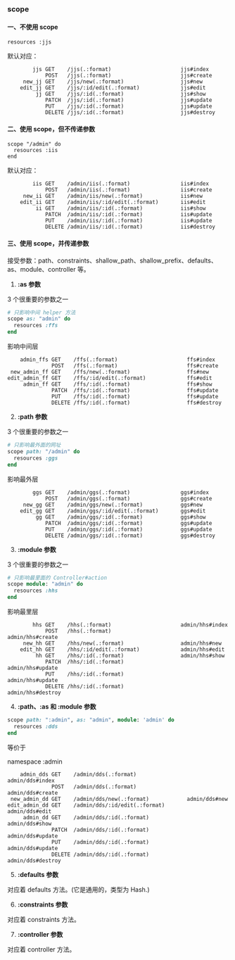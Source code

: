 ### scope

#### 一、不使用 scope

```
resources :jjs
```

默认对应：

            jjs GET    /jjs(.:format)                      jjs#index
                POST   /jjs(.:format)                      jjs#create
         new_jj GET    /jjs/new(.:format)                  jjs#new
        edit_jj GET    /jjs/:id/edit(.:format)             jjs#edit
             jj GET    /jjs/:id(.:format)                  jjs#show
                PATCH  /jjs/:id(.:format)                  jjs#update
                PUT    /jjs/:id(.:format)                  jjs#update
                DELETE /jjs/:id(.:format)                  jjs#destroy

#### 二、使用 scope，但不传递参数

```
scope "/admin" do
  resources :iis
end
```

默认对应：

            iis GET    /admin/iis(.:format)                iis#index
                POST   /admin/iis(.:format)                iis#create
         new_ii GET    /admin/iis/new(.:format)            iis#new
        edit_ii GET    /admin/iis/:id/edit(.:format)       iis#edit
             ii GET    /admin/iis/:id(.:format)            iis#show
                PATCH  /admin/iis/:id(.:format)            iis#update
                PUT    /admin/iis/:id(.:format)            iis#update
                DELETE /admin/iis/:id(.:format)            iis#destroy


#### 三、使用 scope，并传递参数

接受参数：path、constraints、shallow_path、shallow_prefix、defaults、as、module、controller 等。

1) **:as 参数**

3 个很重要的参数之一

```ruby
# 只影响中间 helper 方法
scope as: "admin" do
  resources :ffs
end
```

影响中间层

        admin_ffs GET    /ffs(.:format)                      ffs#index
                  POST   /ffs(.:format)                      ffs#create
     new_admin_ff GET    /ffs/new(.:format)                  ffs#new
    edit_admin_ff GET    /ffs/:id/edit(.:format)             ffs#edit
         admin_ff GET    /ffs/:id(.:format)                  ffs#show
                  PATCH  /ffs/:id(.:format)                  ffs#update
                  PUT    /ffs/:id(.:format)                  ffs#update
                  DELETE /ffs/:id(.:format)                  ffs#destroy

2) **:path 参数**

3 个很重要的参数之一

```ruby
# 只影响最外面的网址
scope path: "/admin" do
  resources :ggs
end
```

影响最外层

            ggs GET    /admin/ggs(.:format)                ggs#index
                POST   /admin/ggs(.:format)                ggs#create
         new_gg GET    /admin/ggs/new(.:format)            ggs#new
        edit_gg GET    /admin/ggs/:id/edit(.:format)       ggs#edit
             gg GET    /admin/ggs/:id(.:format)            ggs#show
                PATCH  /admin/ggs/:id(.:format)            ggs#update
                PUT    /admin/ggs/:id(.:format)            ggs#update
                DELETE /admin/ggs/:id(.:format)            ggs#destroy

3) **:module 参数**

3 个很重要的参数之一

```ruby
# 只影响最里面的 Controller#action
scope module: "admin" do
  resources :hhs
end
```

影响最里层

            hhs GET    /hhs(.:format)                      admin/hhs#index
                POST   /hhs(.:format)                      admin/hhs#create
         new_hh GET    /hhs/new(.:format)                  admin/hhs#new
        edit_hh GET    /hhs/:id/edit(.:format)             admin/hhs#edit
             hh GET    /hhs/:id(.:format)                  admin/hhs#show
                PATCH  /hhs/:id(.:format)                  admin/hhs#update
                PUT    /hhs/:id(.:format)                  admin/hhs#update
                DELETE /hhs/:id(.:format)                  admin/hhs#destroy

4) **:path、:as 和 :module 参数**

```ruby
scope path: ":admin", as: "admin", module: 'admin' do
  resources :dds
end
```

等价于

namespace :admin

        admin_dds GET    /admin/dds(.:format)                admin/dds#index
                  POST   /admin/dds(.:format)                admin/dds#create
     new_admin_dd GET    /admin/dds/new(.:format)            admin/dds#new
    edit_admin_dd GET    /admin/dds/:id/edit(.:format)       admin/dds#edit
         admin_dd GET    /admin/dds/:id(.:format)            admin/dds#show
                  PATCH  /admin/dds/:id(.:format)            admin/dds#update
                  PUT    /admin/dds/:id(.:format)            admin/dds#update
                  DELETE /admin/dds/:id(.:format)            admin/dds#destroy

5) **:defaults 参数**

对应着 defaults 方法。(它是通用的，类型为 Hash.)

6) **:constraints 参数**

对应着 constraints 方法。

7) **:controller 参数**

对应着 controller 方法。
